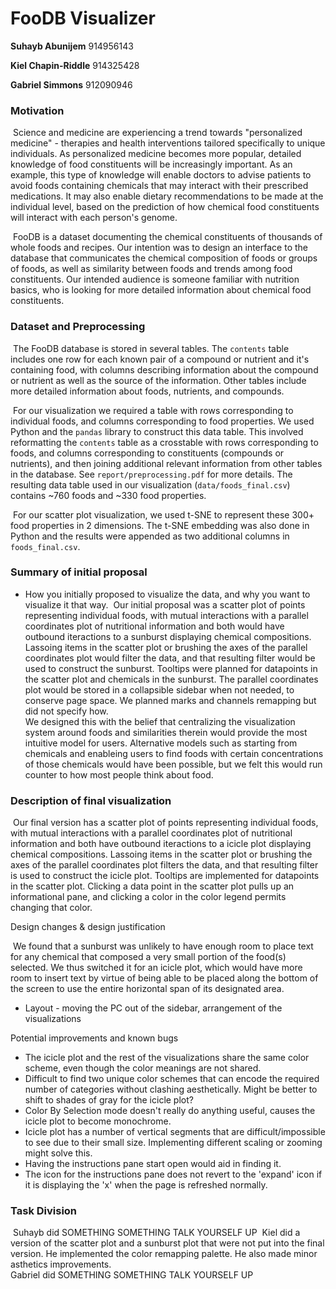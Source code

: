 # FooDB Visualizer

**Suhayb Abunijem** 914956143

**Kiel Chapin-Riddle** 914325428

**Gabriel Simmons** 912090946

### Motivation

​		Science and medicine are experiencing a trend towards "personalized medicine" - therapies and health interventions tailored specifically to unique individuals. As personalized medicine becomes more popular, detailed knowledge of food constituents will be increasingly important. As an example, this type of knowledge will enable doctors to advise patients to avoid foods containing chemicals that may interact with their prescribed medications. It may also enable dietary recommendations to be made at the individual level, based on the prediction of how chemical food constituents will interact with each person's genome. 

​	FooDB is a dataset documenting the chemical constituents of thousands of whole foods and recipes. Our intention was to design an interface to the database that communicates the chemical composition of foods or groups of foods, as well as similarity between foods and trends among food constituents. Our intended audience is someone familiar with nutrition basics, who is looking for more detailed information about chemical food constituents. 

### Dataset and Preprocessing

​	The FooDB database is stored in several tables. The `contents` table includes one row for each known pair of a compound or nutrient and it's containing food, with columns describing information about the compound or nutrient as well as the source of the information. Other tables include more detailed information about foods, nutrients, and compounds. 

​	For our visualization we required a table with rows corresponding to individual foods, and columns corresponding to food properties. We used Python and the `pandas` library to construct this data table. This involved reformatting the `contents` table as a crosstable with rows corresponding to foods, and columns corresponding to constituents (compounds or nutrients), and then joining additional relevant information from other tables in the database. See `report/preprocessing.pdf` for more details. The resulting data table used in our visualization (`data/foods_final.csv`) contains ~760 foods and ~330 food properties. 

​	For our scatter plot visualization, we used t-SNE to represent these 300+ food properties in 2 dimensions. The t-SNE embedding was also done in Python and the results were appended as two additional columns in `foods_final.csv`.

### Summary of initial proposal

- How you initially proposed to visualize the data, and why you want to visualize it that way.
​	Our initial proposal was a scatter plot of points representing individual foods, with mutual interactions with a parallel coordinates plot of nutritional information and both would have outbound iteractions to a sunburst displaying chemical compositions.  Lassoing items in the scatter plot or brushing the axes of the parallel coordinates plot would filter the data, and that resulting filter would be used to construct the sunburst.  Tooltips were planned for datapoints in the scatter plot and chemicals in the sunburst.  The parallel coordinates plot would be stored in a collapsible sidebar when not needed, to conserve page space.  We planned marks and channels remapping but did not specify how.  
​	We designed this with the belief that centralizing the visualization system around foods and similarities therein would provide the most intuitive model for users.  Alternative models such as starting from chemicals and enableing users to find foods with certain concentrations of those chemicals would have been possible, but we felt this would run counter to how most people think about food.  

### Description of final visualization

​	Our final version has a scatter plot of points representing individual foods, with mutual interactions with a parallel coordinates plot of nutritional information and both have outbound iteractions to a icicle plot displaying chemical compositions.  Lassoing items in the scatter plot or brushing the axes of the parallel coordinates plot filters the data, and that resulting filter is used to construct the icicle plot.  Tooltips are implemented for datapoints in the scatter plot.  Clicking a data point in the scatter plot pulls up an informational pane, and clicking a color in the color legend permits changing that color.  

Design changes & design justification

​	We found that a sunburst was unlikely to have enough room to place text for any chemical that composed a very small portion of the food(s) selected.  We thus switched it for an icicle plot, which would have more room to insert text by virtue of being able to be placed along the bottom of the screen to use the entire horizontal span of its designated area.  
- Layout - moving the PC out of the sidebar, arrangement of the visualizations

Potential improvements and known bugs

- The icicle plot and the rest of the visualizations share the same color scheme, even though the color meanings are not shared. 
- Difficult to find two unique color schemes that can encode the required number of categories without clashing aesthetically.  Might be better to shift to shades of gray for the icicle plot?  
- Color By Selection mode doesn't really do anything useful, causes the icicle plot to become monochrome.  
- Icicle plot has a number of vertical segments that are difficult/impossible to see due to their small size.  Implementing different scaling or zooming might solve this.  
- Having the instructions pane start open would aid in finding it.  
- The icon for the instructions pane does not revert to the 'expand' icon if it is displaying the 'x' when the page is refreshed normally.  



### Task Division

​	Suhayb did SOMETHING SOMETHING TALK YOURSELF UP
​	Kiel did a version of the scatter plot and a sunburst plot that were not put into the final version.  He implemented the color remapping palette.  He also made minor asthetics improvements.  
​	Gabriel did SOMETHING SOMETHING TALK YOURSELF UP